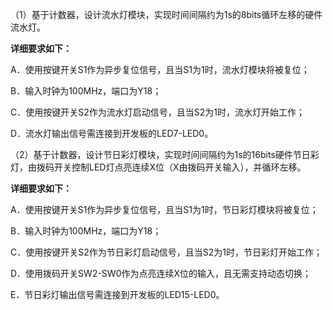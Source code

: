 （1）基于计数器，设计流水灯模块，实现时间间隔约为1s的8bits循环左移的硬件流水灯。

 

**详细要求如下：**

A．使用按键开关S1作为异步复位信号，且当S1为1时，流水灯模块将被复位；

B．输入时钟为100MHz，端口为Y18；

C．使用按键开关S2作为流水灯启动信号，且当S2为1时，流水灯开始工作； 

D．流水灯输出信号需连接到开发板的LED7-LED0。

 



（2）基于计数器，设计节日彩灯模块，实现时间间隔约为1s的16bits硬件节日彩灯，由拨码开关控制LED灯点亮连续X位（X由拨码开关输入），并循环左移。

 

**详细要求如下：**

A．使用按键开关S1作为异步复位信号，且当S1为1时，节日彩灯模块将被复位；

B．输入时钟为100MHz，端口为Y18；

C．使用按键开关S2作为节日彩灯启动信号，且当S2为1时，节日彩灯开始工作； 

D．使用拨码开关SW2-SW0作为点亮连续X位的输入，且无需支持动态切换；

E．节日彩灯输出信号需连接到开发板的LED15-LED0。
